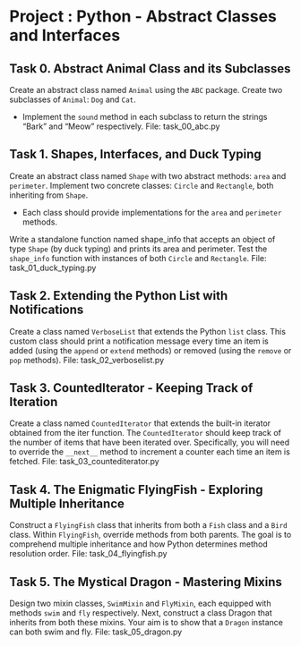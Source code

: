 # Project : Python - Abstract Classes and Interfaces

## Task 0. Abstract Animal Class and its Subclasses
Create an abstract class named ``Animal`` using the ``ABC`` package.
Create two subclasses of ``Animal``: ``Dog`` and ``Cat``.
- Implement the ``sound`` method in each subclass to return the strings “Bark” and “Meow” respectively.
File: task_00_abc.py

## Task 1. Shapes, Interfaces, and Duck Typing
Create an abstract class named ``Shape`` with two abstract methods: ``area`` and ``perimeter``.
Implement two concrete classes: ``Circle`` and ``Rectangle``, both inheriting from ``Shape``.
- Each class should provide implementations for the ``area`` and ``perimeter`` methods.

Write a standalone function named shape_info that accepts an object of type ``Shape`` (by duck typing) and prints its area and perimeter.
Test the ``shape_info`` function with instances of both ``Circle`` and ``Rectangle``.
File: task_01_duck_typing.py

## Task 2. Extending the Python List with Notifications
Create a class named ``VerboseList`` that extends the Python ``list`` class.
This custom class should print a notification message every time an item is added (using the ``append`` or ``extend`` methods) or removed (using the ``remove`` or ``pop`` methods).
File: task_02_verboselist.py

## Task 3. CountedIterator - Keeping Track of Iteration
Create a class named ``CountedIterator`` that extends the built-in iterator obtained from the iter function.
The ``CountedIterator`` should keep track of the number of items that have been iterated over.
Specifically, you will need to override the ``__next__`` method to increment a counter each time an item is fetched.
File: task_03_countediterator.py

## Task 4. The Enigmatic FlyingFish - Exploring Multiple Inheritance
Construct a ``FlyingFish`` class that inherits from both a ``Fish`` class and a ``Bird`` class.
Within ``FlyingFish``, override methods from both parents. The goal is to comprehend multiple inheritance and how Python determines method resolution order.
File: task_04_flyingfish.py


## Task 5. The Mystical Dragon - Mastering Mixins
Design two mixin classes, ``SwimMixin`` and ``FlyMixin``, each equipped with methods ``swim`` and ``fly`` respectively.
Next, construct a class Dragon that inherits from both these mixins. Your aim is to show that a ``Dragon`` instance can both swim and fly.
File: task_05_dragon.py

